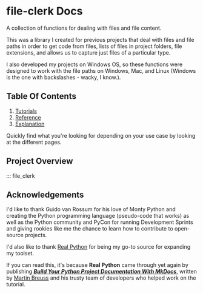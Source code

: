 # file-clerk Docs

A collection of functions for dealing with files and file content.

This was a library I created for previous projects that deal with files
and file paths in order to get code from files, lists of files in
project folders, file extensions, and allows us to capture just files
of a particular type. 

I also developed my projects on Windows OS, so
these functions were designed to work with the file paths on Windows,
Mac, and Linux (Windows is the one with backslashes - wacky, I know.).

## Table Of Contents

1. [Tutorials](tutorials.md)
2. [Reference](reference.md)
3. [Explanation](explanation.md)

Quickly find what you're looking for depending on
your use case by looking at the different pages.

## Project Overview

::: file_clerk

## Acknowledgements
I'd like to thank Guido van Rossum for his love of Monty Python and creating the Python programming language (pseudo-code that works) as well as the Python community and PyCon for running Development Sprints and giving rookies like me the chance to learn how to contribute to open-source projects.

I'd also like to thank [Real Python](https://realpython.com/) for being my go-to source for expanding my toolset. 

If you can read this, it's because **Real Python** came through yet again by publishing ***[Build Your Python Project Documentation With MkDocs](https://realpython.com/python-project-documentation-with-mkdocs/)***, written by [Martin Breuss](https://realpython.com/python-project-documentation-with-mkdocs/#author) and his trusty team of developers who helped work on the tutorial.
